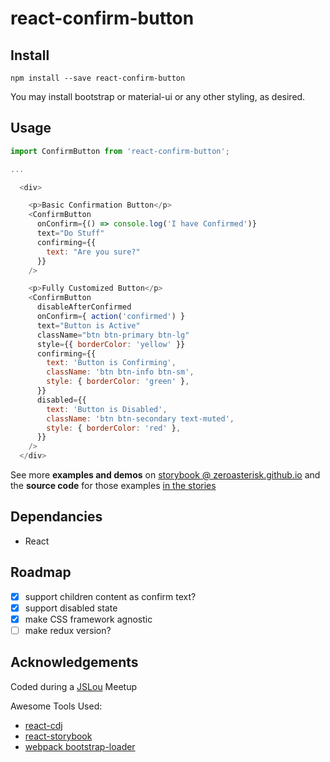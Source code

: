 # react-confirm-button

## Install

`npm install --save react-confirm-button`

You may install bootstrap or material-ui or any other styling, as desired.

## Usage

```js
import ConfirmButton from 'react-confirm-button';

...

  <div>

    <p>Basic Confirmation Button</p>
    <ConfirmButton
      onConfirm={() => console.log('I have Confirmed')}
      text="Do Stuff"
      confirming={{
        text: "Are you sure?"
      }}
    />

    <p>Fully Customized Button</p>
    <ConfirmButton
      disableAfterConfirmed
      onConfirm={ action('confirmed') }
      text="Button is Active"
      className="btn btn-primary btn-lg"
      style={{ borderColor: 'yellow' }}
      confirming={{
        text: 'Button is Confirming',
        className: 'btn btn-info btn-sm',
        style: { borderColor: 'green' },
      }}
      disabled={{
        text: 'Button is Disabled',
        className: 'btn btn-secondary text-muted',
        style: { borderColor: 'red' },
      }}
    />
  </div>
```

See more **examples and demos** on [storybook @ zeroasterisk.github.io](https://zeroasterisk.github.io/react-confirm-button/)
and the **source code** for those examples [in the stories](https://github.com/zeroasterisk/react-confirm-button/blob/master/src/stories/index.js)

## Dependancies

* React

## Roadmap

- [x] support children content as confirm text?
- [x] support disabled state
- [x] make CSS framework agnostic
- [ ] make redux version?

## Acknowledgements

Coded during a [JSLou](http://jslou.org) Meetup

Awesome Tools Used:

* [react-cdj](https://github.com/kadirahq/react-cdk)
* [react-storybook](https://github.com/kadirahq/react-storybook)
* [webpack bootstrap-loader](https://github.com/shakacode/bootstrap-loader)

